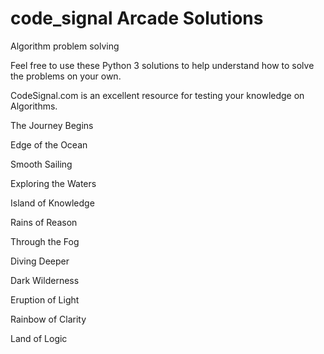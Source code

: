# code_signal Arcade Solutions
Algorithm problem solving

Feel free to use these Python 3 solutions to help understand how to solve the problems on your own.

CodeSignal.com is an excellent resource for testing your knowledge on Algorithms.


The Journey Begins

Edge of the Ocean

Smooth Sailing

Exploring the Waters

Island of Knowledge

Rains of Reason

Through the Fog

Diving Deeper

Dark Wilderness

Eruption of Light

Rainbow of Clarity

Land of Logic
